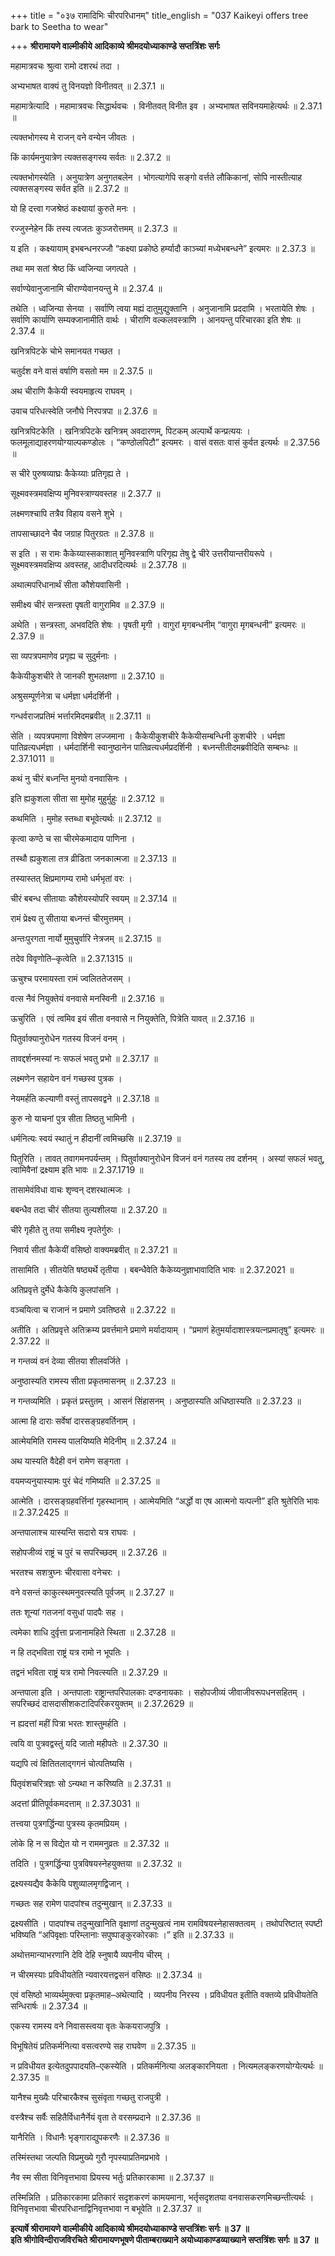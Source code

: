 +++
title = "०३७ रामादिभिः चीरपरिधानम्"
title_english = "037 Kaikeyi offers tree bark to Seetha to wear"

+++
**श्रीरामायणे वाल्मीकीये आदिकाव्ये श्रीमदयोध्याकाण्डे सप्तत्रिंशः सर्गः**

महामात्रवचः श्रुत्वा रामो दशरथं तदा ।

अभ्यभाषत वाक्यं तु विनयज्ञो विनीतवत् ॥ 2.37.1 ॥

महामात्रेत्यादि । महामात्रवचः सिद्धार्थवचः । विनीतवत् विनीत इव । अभ्यभाषत सविनयमाहेत्यर्थः ॥ 2.37.1 ॥

त्यक्तभोगस्य मे राजन् वने वन्येन जीवतः ।

किं कार्यमनुयात्रेण त्यक्तसङ्गस्य सर्वतः ॥ 2.37.2 ॥

त्यक्तभोगस्येति । अनुयात्रेण अनुगतबलेन । भोगत्यागेपि सङ्गो वर्त्तते लौकिकानां, सोपि नास्तीत्याह त्यक्तसङ्गस्य सर्वत इति ॥ 2.37.2 ॥

यो हि दत्त्वा गजश्रेष्ठं कक्ष्यायां कुरुते मनः ।

रज्जुस्नेहेन किं तस्य त्यजतः कुञ्जरोत्तमम् ॥ 2.37.3 ॥

य इति । कक्ष्यायाम् इभबन्धनरज्जौ “कक्ष्या प्रकोष्ठे हर्म्यादौ काञ्च्यां मध्येभबन्धने” इत्यमरः ॥ 2.37.3 ॥

तथा मम सतां श्रेष्ठ किं ध्वजिन्या जगत्पते ।

सर्वाण्येवानुजानामि चीराण्येवानयन्तु मे ॥ 2.37.4 ॥

तथेति । ध्वजिन्या सेनया । सर्वाणि त्वया मह्यं दातुमुद्युक्तानि । अनुजानामि प्रददामि । भरतायेति शेषः । सर्वाणि कार्याणि सम्यक्जानामीति वार्थः । चीराणि वल्कलवस्त्राणि । आनयन्तु परिचारका इति शेषः ॥ 2.37.4 ॥

खनित्रपिटके चोभे समानयत गच्छत ।

चतुर्दश वने वासं वर्षाणि वसतो मम ॥ 2.37.5 ॥

अथ चीराणि कैकेयी स्वयमाहृत्य राघवम् ।

उवाच परिधत्स्वेति जनौघे निरपत्रपा ॥ 2.37.6 ॥

खनित्रपिटकेति । खनित्रपिटके खनित्रम् अवदारणम्, पिटकम् अल्पार्थे कन्प्रत्ययः । फलमूलाद्याहरणयोग्याल्पकण्डोलः । “कण्ठोलपिटौ” इत्यमरः । वासं वसतः वासं कुर्वत इत्यर्थः ॥ 2.37.56 ॥

स चीरे पुरुषव्याघ्रः कैकेय्याः प्रतिगृह्य ते ।

सूक्ष्मवस्त्रमवक्षिप्य मुनिवस्त्राण्यवस्तह ॥ 2.37.7 ॥

लक्ष्मणश्चापि तत्रैव विहाय वसने शुभे ।

तापसाच्छादने चैव जग्राह पितुरग्रतः ॥ 2.37.8 ॥

स इति । स रामः कैकेय्यास्सकाशात् मुनिवस्त्राणि परिगृह्य तेषु द्वे चीरे उत्तरीयान्तरीयरूपे । सूक्ष्मवस्त्रमवक्षिप्य अवस्तह, आदीधरदित्यर्थः ॥ 2.37.78 ॥

अथात्मपरिधानार्थं सीता कौशेयवासिनी ।

समीक्ष्य चीरं सन्त्रस्ता पृषती वागुरामिव ॥ 2.37.9 ॥

अथेति । सन्त्रस्ता, अभवदिति शेषः । पृषती मृगी । वागुरां मृगबन्धनीम् “वागुरा मृगबन्धनी” इत्यमरः ॥ 2.37.9 ॥

सा व्यपत्रपमाणेव प्रगृह्य च सुदुर्मनाः ।

कैकेयीकुशचीरे ते जानकी शुभलक्षणा ॥ 2.37.10 ॥

अश्रुसम्पूर्णनेत्रा च धर्मज्ञा धर्मदर्शिनी ।

गन्धर्वराजप्रतिमं भर्त्तारमिदमब्रवीत् ॥ 2.37.11 ॥

सेति । व्यपत्रपमाणा विशेषेण लज्जमाना । कैकेयीकुशचीरे कैकेयीसम्बन्धिनी कुशचीरे । धर्मज्ञा पातिव्रत्यधर्मज्ञा । धर्मदार्शिनी स्वानुष्ठानेन पातिव्रत्यधर्मप्रदर्शिनी । बध्नन्तीतीदमब्रवीदिति सम्बन्धः ॥ 2.37.1011 ॥

कथं नु चीरं बध्नन्ति मुनयो वनवासिनः ।

इति ह्यकुशला सीता सा मुमोह मुहुर्मुहुः ॥ 2.37.12 ॥

कथमिति । मुमोह स्तब्धा बभूवेत्यर्थः ॥ 2.37.12 ॥

कृत्वा कण्ठे च सा चीरमेकमादाय पाणिना ।

तस्थौ ह्यकुशला तत्र व्रीडिता जनकात्मजा ॥ 2.37.13 ॥

तस्यास्तत् क्षिप्रमागम्य रामो धर्मभृतां वरः ।

चीरं बबन्ध सीतायाः कौशेयस्योपरि स्वयम् ॥ 2.37.14 ॥

रामं प्रेक्ष्य तु सीताया बध्नन्तं चीरमुत्तमम् ।

अन्तःपुरगता नार्यो मुमुचुर्वारि नेत्रजम् ॥ 2.37.15 ॥

तदेव विवृणोति–कृत्वेति ॥ 2.37.1315 ॥

ऊचुश्च परमायस्ता रामं ज्वलिततेजसम् ।

वत्स नैवं नियुक्तेयं वनवासे मनस्विनी ॥ 2.37.16 ॥

ऊचुरिति । एवं त्वमिव इयं सीता वनवासे न नियुक्तेति, पित्रेति यावत् ॥ 2.37.16 ॥

पितुर्वाक्यानुरोधेन गतस्य विजनं वनम् ।

तावद्दर्शनमस्यां नः सफलं भवतु प्रभो ॥ 2.37.17 ॥

लक्ष्मणेन सहायेन वनं गच्छस्व पुत्रक ।

नेयमर्हति कल्याणी वस्तुं तापसवद्वने ॥ 2.37.18 ॥

कुरु नो याचनां पुत्र सीता तिष्ठतु भामिनी ।

धर्मनित्यः स्वयं स्थातुं न हीदानीं त्वमिच्छसि ॥ 2.37.19 ॥

पितुरिति । तावत् तवागमनपर्यन्तम् । पितुर्वाक्यानुरोधेन विजनं वनं गतस्य तव दर्शनम् । अस्यां सफलं भवतु, त्वामिवैनां द्रक्ष्याम इति भावः ॥ 2.37.1719 ॥

तासामेवंविधा वाचः शृण्वन् दशरथात्मजः ।

बबन्धैव तदा चीरं सीतया तुल्यशीलया ॥ 2.37.20 ॥

चीरे गृहीते तु तया समीक्ष्य नृपतेर्गुरुः ।

निवार्य सीतां कैकेयीं वसिष्ठो वाक्यमब्रवीत् ॥ 2.37.21 ॥

तासामिति । सीतयेति षष्ठ्यर्थे तृतीया । बबन्धैवेति कैकेय्यनुज्ञाभावादिति भावः ॥ 2.37.2021 ॥

अतिप्रवृत्ते दुर्मेधे कैकेयि कुलपांसनि ।

वञ्चयित्वा च राजानं न प्रमाणे ऽवतिष्ठसे ॥ 2.37.22 ॥

अतीति । अतिप्रवृत्ते अतिक्रम्य प्रवर्त्तमाने प्रमाणे मर्यादायाम् । “प्रमाणं हेतुमर्यादाशास्त्रयत्नप्रमातृषु” इत्यमरः ॥ 2.37.22 ॥

न गन्तव्यं वनं देव्या सीतया शीलवर्जिते ।

अनुष्ठास्यति रामस्य सीता प्रकृतमासनम् ॥ 2.37.23 ॥

न गन्तव्यमिति । प्रकृतं प्रस्तुतम् । आसनं सिंहासनम् । अनुष्ठास्यति अधिष्ठास्यति ॥ 2.37.23 ॥

आत्मा हि दाराः सर्वेषां दारसङ्ग्रहवर्तिनाम् ।

आत्मेयमिति रामस्य पालयिष्यति मेदिनीम् ॥ 2.37.24 ॥

अथ यास्यति वैदेही वनं रामेण सङ्गता ।

वयमप्यनुयास्यामः पुरं चेदं गमिष्यति ॥ 2.37.25 ॥

आत्मेति । दारसङ्ग्रहवर्त्तिनां गृहस्थानाम् । आत्मेयमिति “अर्द्धो वा एष आत्मनो यत्पत्नी” इति श्रुतेरिति भावः ॥ 2.37.2425 ॥

अन्तपालाश्च यास्यन्ति सदारो यत्र राघवः ।

सहोपजीव्यं राष्ट्रं च पुरं च सपरिच्छदम् ॥ 2.37.26 ॥

भरतश्च सशत्रुघ्नः चीरवासा वनेचरः ।

वने वसन्तं काकुत्स्थमनुवत्स्यति पूर्वजम् ॥ 2.37.27 ॥

ततः शून्यां गतजनां वसुधां पादपैः सह ।

त्वमेका शाधि दुर्वृत्ता प्रजानामहिते स्थिता ॥ 2.37.28 ॥

न हि तद्भविता राष्ट्रं यत्र रामो न भूपतिः ।

तद्वनं भविता राष्ट्रं यत्र रामो निवत्स्यति ॥ 2.37.29 ॥

अन्तपाला इति । अन्तपालाः राष्ट्रान्तपरिपालकाः दण्डनायकाः । सहोपजीव्यं जीवाजीवरूपधनसहितम् । सपरिच्छदं दासदासीशकटादिपरिकरयुक्तम् ॥ 2.37.2629 ॥

न ह्यदत्तां महीं पित्रा भरतः शास्तुमर्हति ।

त्वयि वा पुत्रवद्वस्तुं यदि जातो महीपतेः ॥ 2.37.30 ॥

यद्यपि त्वं क्षितितलाद्गगनं चोत्पतिष्यसि ।

पितृवंशचरित्रज्ञः सो ऽन्यथा न करिष्यति ॥ 2.37.31 ॥

अदत्तां प्रीतिपूर्वकमदत्ताम् ॥ 2.37.3031 ॥

तत्त्वया पुत्रगर्द्धिन्या पुत्रस्य कृतमप्रियम् ।

लोके हि न स विद्येत यो न राममनुव्रतः ॥ 2.37.32 ॥

तदिति । पुत्रगर्द्धिन्या पुत्रविषयस्नेहयुक्तया ॥ 2.37.32 ॥

द्रक्ष्यस्यद्यैव कैकेयि पशुव्यालमृगद्विजान् ।

गच्छतः सह रामेण पादपांश्च तदुन्मुखान् ॥ 2.37.33 ॥

द्रक्ष्यसीति । पादपांश्च तदुन्मुखानिति वृक्षाणां तदुन्मुखत्वं नाम रामविषयस्नेहासक्तत्वम् । तथोपरिष्टात् स्पष्टी भविष्यति “अपिवृक्षाः परिम्लानाः सपुष्पाङ्कुरकोरकाः ।” इति ॥ 2.37.33 ॥

अथोत्तमान्याभरणानि देवि देहि स्नुषायै व्यपनीय चीरम् ।

न चीरमस्याः प्रविधीयतेति न्यवारयत्तद्वसनं वसिष्ठः ॥ 2.37.34 ॥

एवं वसिष्ठो भाव्यर्थमुक्त्वा प्रकृतमाह–अथेत्यादि । व्यपनीय निरस्य । प्रविधीयत इतीति वक्तव्ये प्रविधीयतेति सन्धिरार्षः ॥ 2.37.34 ॥

एकस्य रामस्य वने निवासस्त्वया वृतः केकयराजपुत्रि ।

विभूषितेयं प्रतिकर्मनित्या वसत्वरण्ये सह राघवेण ॥ 2.37.35 ॥

न प्रविधीयत इत्येतदुपपादयति–एकस्येति । प्रतिकर्मनित्या अलङ्कारनियता । नित्यमलङ्करणयोग्येत्यर्थः ॥ 2.37.35 ॥

यानैश्च मुख्यैः परिचारकैश्च सुसंवृता गच्छतु राजपुत्री ।

वस्त्रैश्च सर्वैः सहितैर्विधानैर्नेयं वृता ते वरसम्प्रदाने ॥ 2.37.36 ॥

यानैरिति । विधानैः भृङ्गाराद्युपकरणैः ॥ 2.37.36 ॥

तस्मिंस्तथा जल्पति विप्रमुख्ये गुरौ नृपस्याप्रतिमप्रभावे ।

नैव स्म सीता विनिवृत्तभावा प्रियस्य भर्तुः प्रतिकारकामा ॥ 2.37.37 ॥

तस्मिन्निति । प्रतिकारकामा प्रतिकारं सदृशकरणं कामयमाना, भर्तृसदृशतया वनवासकरणमिच्छन्तीत्यर्थः । विनिवृत्तभावा चीरपरिधानाद्विनिवृत्तभावा न बभूवेति ॥ 2.37.37 ॥

**इत्यार्षे श्रीरामायणे वाल्मीकीये आदिकाव्ये श्रीमदयोध्याकाण्डे सप्तत्रिंशः सर्गः ॥ 37 ॥  
इति श्रीगोविन्दीराजविरचिते श्रीरामायणभूषणे पीताम्बराख्याने अयोध्याकाण्डव्याख्याने सप्तत्रिंशः सर्गः ॥ 37 ॥**
